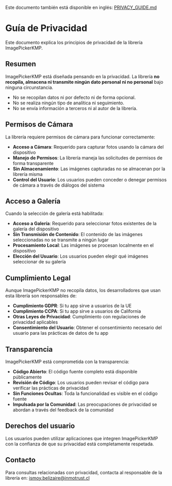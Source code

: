 Este documento también está disponible en inglés: [PRIVACY_GUIDE.md](PRIVACY_GUIDE.md)

# Guía de Privacidad

Este documento explica los principios de privacidad de la librería ImagePickerKMP.

## Resumen

ImagePickerKMP está diseñada pensando en la privacidad. La librería **no recopila, almacena ni transmite ningún dato personal ni no personal** bajo ninguna circunstancia.

- No se recopilan datos ni por defecto ni de forma opcional.
- No se realiza ningún tipo de analítica ni seguimiento.
- No se envía información a terceros ni al autor de la librería.

## Permisos de Cámara

La librería requiere permisos de cámara para funcionar correctamente:

- **Acceso a Cámara**: Requerido para capturar fotos usando la cámara del dispositivo
- **Manejo de Permisos**: La librería maneja las solicitudes de permisos de forma transparente
- **Sin Almacenamiento**: Las imágenes capturadas no se almacenan por la librería misma
- **Control del Usuario**: Los usuarios pueden conceder o denegar permisos de cámara a través de diálogos del sistema

## Acceso a Galería

Cuando la selección de galería está habilitada:

- **Acceso a Galería**: Requerido para seleccionar fotos existentes de la galería del dispositivo
- **Sin Transmisión de Contenido**: El contenido de las imágenes seleccionadas no se transmite a ningún lugar
- **Procesamiento Local**: Las imágenes se procesan localmente en el dispositivo
- **Elección del Usuario**: Los usuarios pueden elegir qué imágenes seleccionar de su galería

## Cumplimiento Legal

Aunque ImagePickerKMP no recopila datos, los desarrolladores que usan esta librería son responsables de:

- **Cumplimiento GDPR**: Si tu app sirve a usuarios de la UE
- **Cumplimiento CCPA**: Si tu app sirve a usuarios de California
- **Otras Leyes de Privacidad**: Cumplimiento con regulaciones de privacidad aplicables
- **Consentimiento del Usuario**: Obtener el consentimiento necesario del usuario para las prácticas de datos de tu app

## Transparencia

ImagePickerKMP está comprometida con la transparencia:

- **Código Abierto**: El código fuente completo está disponible públicamente
- **Revisión de Código**: Los usuarios pueden revisar el código para verificar las prácticas de privacidad
- **Sin Funciones Ocultas**: Toda la funcionalidad es visible en el código fuente
- **Impulsada por la Comunidad**: Las preocupaciones de privacidad se abordan a través del feedback de la comunidad

## Derechos del usuario

Los usuarios pueden utilizar aplicaciones que integren ImagePickerKMP con la confianza de que su privacidad está completamente respetada.

## Contacto

Para consultas relacionadas con privacidad, contacta al responsable de la librería en: ismoy.belizaire@inmotrust.cl 